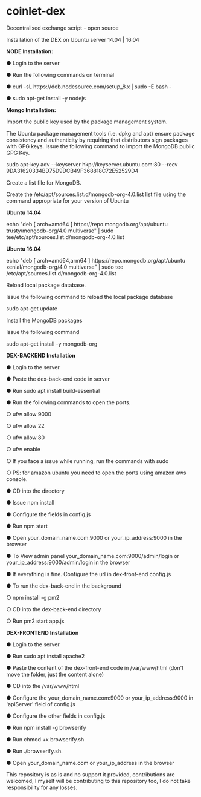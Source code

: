 # coinlet-dex
Decentralised exchange script - open source

Installation of the DEX on Ubuntu server 14.04 | 16.04

<strong>NODE Installation:</strong>
<p>● Login to the server</p>
<p>● Run the following commands on terminal</p>
<p>● curl -sL https://deb.nodesource.com/setup_8.x | sudo -E bash -</p>
<p>● sudo apt-get install -y nodejs</p>
<p></p>
<strong>Mongo Installation:</strong>
<p>Import the public key used by the package management system.</p>
<p>The Ubuntu package management tools (i.e. dpkg and apt) ensure package consistency and
authenticity by requiring that distributors sign packages with GPG keys. Issue the following
command to import the MongoDB public GPG Key.</p>
<p>sudo apt-key adv --keyserver hkp://keyserver.ubuntu.com:80 --recv 9DA31620334BD75D9DCB49F368818C72E52529D4</p>
<p>Create a list file for MongoDB.</p>
<p>Create the /etc/apt/sources.list.d/mongodb-org-4.0.list list file using the command appropriate
for your version of Ubuntu</p>
<p><strong>Ubuntu 14.04</strong></p>
echo "deb [ arch=amd64 ] https://repo.mongodb.org/apt/ubuntu trusty/mongodb-org/4.0 multiverse" | sudo tee/etc/apt/sources.list.d/mongodb-org-4.0.list</p>
<p><strong>Ubuntu 16.04</strong></p>
<p>echo "deb [ arch=amd64,arm64 ] https://repo.mongodb.org/apt/ubuntu xenial/mongodb-org/4.0 multiverse" | sudo tee /etc/apt/sources.list.d/mongodb-org-4.0.list</p>
<p>Reload local package database.</p>
<p>Issue the following command to reload the local package database</p>
<p>sudo apt-get update</p>
<p>Install the MongoDB packages</p>
<p>Issue the following command</p>
<p>sudo apt-get install -y mongodb-org</p>
<p></p>
<strong>DEX-BACKEND Installation</strong>
<p>● Login to the server</p>
<p>● Paste the dex-back-end code in server</p>
<p>● Run sudo apt install build-essential</p>
<p>● Run the following commands to open the ports.</p>
<p>○ ufw allow 9000</p>
<p>○ ufw allow 22</p>
<p><p>○ ufw allow 80</p>
<p>○ ufw enable</p>
<p>○ If you face a issue while running, run the commands with sudo</p>
<p>○ PS: for amazon ubuntu you need to open the ports using amazon aws console.</p>
<p>● CD into the directory</p>
<p>● Issue npm install</p>
<p>● Configure the fields in config.js</p>
<p>● Run npm start</p>
<p>● Open your_domain_name.com:9000 or your_ip_address:9000 in the browser</p>
<p>● To View admin panel your_domain_name.com:9000/admin/login or your_ip_address:9000/admin/login in the browser</p>
<p>● If everything is fine. Configure the url in dex-front-end config.js</p>
<p>● To run the dex-back-end in the background</p>
<p>○ npm install -g pm2</p>
<p>○ CD into the dex-back-end directory</p>
<p>○ Run pm2 start app.js</p>
<p></p>
<strong>DEX-FRONTEND Installation</strong>
<p>● Login to the server</p>
<p>● Run sudo apt install apache2</p>
<p>● Paste the content of the dex-front-end code in /var/www/html (don't move the folder, just the content alone)</p>
<p>● CD into the /var/www/html</p>
<p>● Configure the your_domain_name.com:9000 or your_ip_address:9000 in 'apiServer' field of config.js</p>
<p>● Configure the other fields in config.js</p>
<p>● Run npm install -g browserify</p>
<p>● Run chmod +x browserify.sh</p>
<p>● Run ./browserify.sh.</p>
<p>● Open your_domain_name.com or your_ip_address in the browser</p>

This repository is as is and no support it provided, contributions are welcomed, I myself will be contributing to this repository too, I do not take responsibility for any losses.
